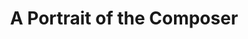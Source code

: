 ---
ee_id_show: '4447'
site: '1'
type: '5'
title: A Portrait of the Composer
url: a-portrait-of-the-composer
live_url:
year: '2018'
venue: Church Saint-Denys-du-Sacrement
state_country: Paris
pitch: Hampus Lindwall on the pipes w a few of mine, one by Duchamp (if you blinked,
  you would have missed it), and one by Niblock. WZ TOTAL FIRE.
ps:
imgs: portrait-2018-10-db-j--Ai78.jpg
things: "[93] [2006-005-sweet16] 2006-005 Sweet 16,[4446] [2018-035-all-the-birds]
  2018-035 All the birds"
status:
vis: Y
layout: shows
---
